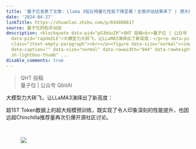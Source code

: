 ```yaml
---
title: '量子位发表了文章: Llama 3低比特量化性能下降显著！全面评估结果来了 | 港大&北航&ETH'
date: '2024-04-27'
linkTitle: https://zhuanlan.zhihu.com/p/694888617
source: 量子位的知乎动态
description: <blockquote data-pid="pG3bUuIR">QHT 投稿<br>量子位 | 公众号 QbitAI</blockquote><p
  data-pid="rapUm2LE">大模型力大砖飞，让LLaMA3演绎出了新高度：</p><p data-pid="co3SQnEi">超15T Token数据上的超大规模预训练，既实现了令人印象深刻的性能提升，也因远超Chinchilla推荐量再次引爆开源社区讨论。</p><p
  class="ztext-empty-paragraph"><br></p><figure data-size="normal"><img src="https://pic4.zhimg.com/v2-e1547f1733780b77171b5c700fa6bebb_1440w.jpg"
  data-caption="" data-size="normal" data-rawwidth="944" data-rawheight="667" class="origin_image
  zh-lightbox-thumb" ...
disable_comments: true
---
```

<blockquote data-pid="pG3bUuIR">QHT 投稿<br>量子位 | 公众号 QbitAI</blockquote><p data-pid="rapUm2LE">大模型力大砖飞，让LLaMA3演绎出了新高度：</p><p data-pid="co3SQnEi">超15T Token数据上的超大规模预训练，既实现了令人印象深刻的性能提升，也因远超Chinchilla推荐量再次引爆开源社区讨论。</p><p class="ztext-empty-paragraph"><br></p><figure data-size="normal"><img src="https://pic4.zhimg.com/v2-e1547f1733780b77171b5c700fa6bebb_1440w.jpg" data-caption="" data-size="normal" data-rawwidth="944" data-rawheight="667" class="origin_image zh-lightbox-thumb" ...